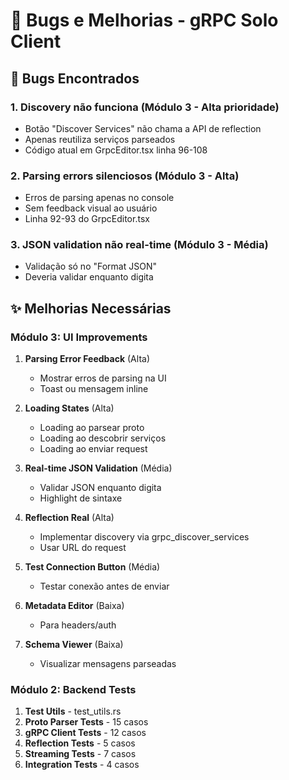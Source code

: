 # 🐛 Bugs e Melhorias - gRPC Solo Client

## 🐛 Bugs Encontrados

### 1. Discovery não funciona (Módulo 3 - Alta prioridade)

- Botão "Discover Services" não chama a API de reflection
- Apenas reutiliza serviços parseados
- Código atual em GrpcEditor.tsx linha 96-108

### 2. Parsing errors silenciosos (Módulo 3 - Alta)

- Erros de parsing apenas no console
- Sem feedback visual ao usuário
- Linha 92-93 do GrpcEditor.tsx

### 3. JSON validation não real-time (Módulo 3 - Média)

- Validação só no "Format JSON"
- Deveria validar enquanto digita

## ✨ Melhorias Necessárias

### Módulo 3: UI Improvements

1. **Parsing Error Feedback** (Alta)
   - Mostrar erros de parsing na UI
   - Toast ou mensagem inline

2. **Loading States** (Alta)
   - Loading ao parsear proto
   - Loading ao descobrir serviços
   - Loading ao enviar request

3. **Real-time JSON Validation** (Média)
   - Validar JSON enquanto digita
   - Highlight de sintaxe

4. **Reflection Real** (Alta)
   - Implementar discovery via grpc_discover_services
   - Usar URL do request

5. **Test Connection Button** (Média)
   - Testar conexão antes de enviar

6. **Metadata Editor** (Baixa)
   - Para headers/auth

7. **Schema Viewer** (Baixa)
   - Visualizar mensagens parseadas

### Módulo 2: Backend Tests

1. **Test Utils** - test_utils.rs
2. **Proto Parser Tests** - 15 casos
3. **gRPC Client Tests** - 12 casos
4. **Reflection Tests** - 5 casos
5. **Streaming Tests** - 7 casos
6. **Integration Tests** - 4 casos
